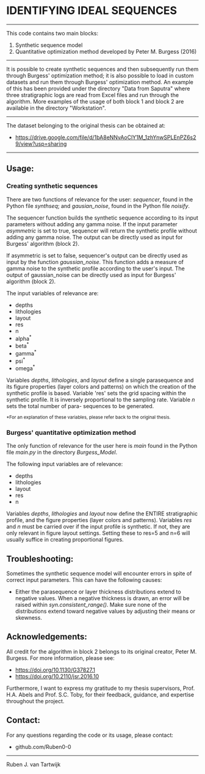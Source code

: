 # IDENTIFYING IDEAL SEQUENCES
-------------------------------------------------
This code contains two main blocks:
1. Synthetic sequence model
2. Quantitative optimization method developed
   by Peter M. Burgess (2016)
-------------------------------------------------
It is possible to create synthetic sequences 
and then subsequently run them through Burgess'
optimization method; it is also possible to
load in custom datasets and run them through
Burgess' optimization method. An example of this
has been provided under the directory "Data from
Saputra" where three stratigraphic logs are
read from Excel files and run through the
algorithm. More examples of the usage of both
block 1 and block 2 are available in the 
directory "Workstation".

-------------------------------------------------
The dataset belonging to the original thesis
can be obtained at:
- https://drive.google.com/file/d/1bA8eNNvAoClY1M_1zhYnwSPLEnPZ6s29/view?usp=sharing

-------------------------------------------------

## Usage:

### Creating synthetic sequences

There are two functions of relevance for the
user: _sequencer_, found in the Python file
_synthseq_; and _gausian_noise_, found in the
Python file _noisify_. 

The sequencer function builds the synthetic 
sequence according to its input parameters 
without adding any gamma noise. If the input 
parameter _asymmetric_ is set to true, sequencer
will return the synthetic profile without adding
any gamma noise. The output can be directly used
as input for Burgess' algorithm (block 2).

If asymmetric is set to false, sequencer's output
can be directly used as input by the function 
_gaussian_noise_. This function adds a measure of
gamma noise to the synthetic profile according
to the user's input. The output of gaussian_noise
can be directly used as input for Burgess'
algorithm (block 2).

The input variables of relevance are:
- depths
- lithologies
- layout
- res
- n
- alpha<sup>*
- beta<sup>*
- gamma<sup>*
- psi<sup>*
- omega<sup>*

Variables _depths_, _lithologies_, and _layout_
define a single parasequence and its figure 
properties  (layer colors and patterns) on which
the creation of the synthetic profile is based.
Variable 'res' sets the grid spacing within the
synthetic profile. It is inversely proportional
to the sampling rate. 
Variable _n_ sets the total number of para-
sequences to be generated.

<sup>*For an explanation of these variables, please
 refer back to the original thesis.
 
### Burgess' quantitative optimization method

The only function of relevance for the user here
is _main_ found in the Python file _main.py_ in
the directory _Burgess_Model_. 

The following input variables are of relevance:
- depths
- lithologies
- layout
- res
- n

Variables _depths_, _lithologies_ and _layout_
now define the ENTIRE stratigraphic profile, and
the figure properties (layer colors and
patterns). 
Variables _res_ and _n_ must be carried over if
the input profile is synthetic. If not, they
are only relevant in figure layout settings.
Setting these to res=5 and n=6 will usually
suffice in creating proportional figures.


## Troubleshooting:

Sometimes the synthetic sequence model will
encounter errors in spite of correct input
parameters. This can have the following causes:

* Either the parasequence or layer thickness 
distributions extend to negative values. When
a negative thickness is drawn, an error will
be raised within _syn.consistent_range()_. Make
sure none of the distributions extend toward
negative values by adjusting their means or
skewness.

## Acknowledgements:

All credit for the algorithm in block 2 belongs
to its original creator, Peter M. Burgess.
For more information, please see:
- https://doi.org/10.1130/G37827.1
- https://doi.org/10.2110/jsr.2016.10

Furthermore, I want to express my gratitude to
my thesis supervisors, Prof. H.A. Abels and 
Prof. S.C. Toby, for their feedback, guidance,
and expertise throughout the project.

## Contact:

For any questions regarding the code or its 
usage, please contact:

- github.com/Ruben0-0

-------------------------------------------------
Ruben J. van Tartwijk
